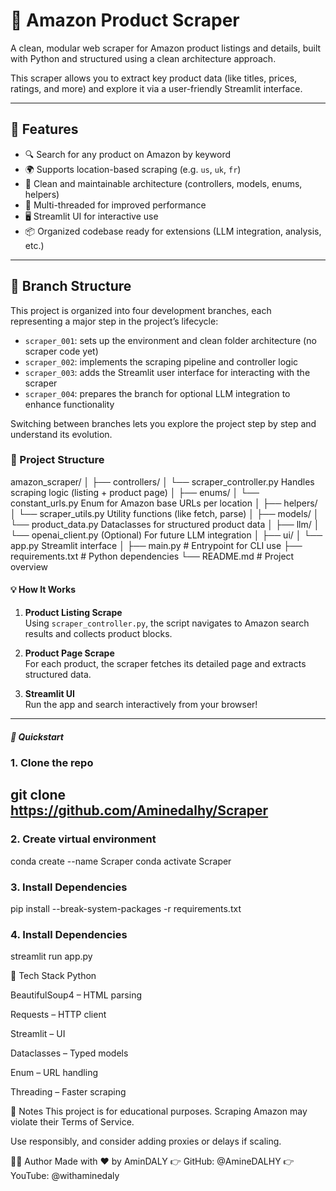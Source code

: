 # 🛒 Amazon Product Scraper

A clean, modular web scraper for Amazon product listings and details, built with Python and structured using a clean architecture approach.

This scraper allows you to extract key product data (like titles, prices, ratings, and more) and explore it via a user-friendly Streamlit interface.

---

## 🚀 Features

- 🔍 Search for any product on Amazon by keyword  
- 🌍 Supports location-based scraping (e.g. `us`, `uk`, `fr`)  
- 🧠 Clean and maintainable architecture (controllers, models, enums, helpers)  
- 🧵 Multi-threaded for improved performance  
- 🖥️ Streamlit UI for interactive use  
- 📦 Organized codebase ready for extensions (LLM integration, analysis, etc.)

---

## 🌿 Branch Structure

This project is organized into four development branches, each representing a major step in the project’s lifecycle:

- `scraper_001`: sets up the environment and clean folder architecture (no scraper code yet)
- `scraper_002`: implements the scraping pipeline and controller logic
- `scraper_003`: adds the Streamlit user interface for interacting with the scraper
- `scraper_004`: prepares the branch for optional LLM integration to enhance functionality

Switching between branches lets you explore the project step by step and understand its evolution.

### 📁 Project Structure

amazon_scraper/
│
├── controllers/
│ └── scraper_controller.py 
    Handles scraping logic (listing + product page)
│
├── enums/
│ └── constant_urls.py 
    Enum for Amazon base URLs per location
│
├── helpers/
│ └── scraper_utils.py 
     Utility functions (like fetch, parse)
│
├── models/
│ └── product_data.py 
     Dataclasses for structured product data
│
├── llm/
│ └── openai_client.py 
     (Optional) For future LLM integration
│
├── ui/
│ └── app.py 
      Streamlit interface
│
├── main.py # Entrypoint for CLI use
├── requirements.txt # Python dependencies
└── README.md # Project overview

#### 💡 How It Works

1. **Product Listing Scrape**  
   Using `scraper_controller.py`, the script navigates to Amazon search results and collects product blocks.

2. **Product Page Scrape**  
   For each product, the scraper fetches its detailed page and extracts structured data.

3. **Streamlit UI**  
   Run the app and search interactively from your browser!

---

##### 🧪 Quickstart

### 1. Clone the repo

git clone https://github.com/Aminedalhy/Scraper
---

### 2. Create virtual environment
conda create --name Scraper
conda activate Scraper

### 3. Install Dependencies

pip install --break-system-packages -r requirements.txt

### 4. Install Dependencies

streamlit run app.py


🧰 Tech Stack
Python

BeautifulSoup4 – HTML parsing

Requests – HTTP client

Streamlit – UI

Dataclasses – Typed models

Enum – URL handling

Threading – Faster scraping

📌 Notes
This project is for educational purposes. Scraping Amazon may violate their Terms of Service.

Use responsibly, and consider adding proxies or delays if scaling.

🧑‍💻 Author
Made with ❤️ by AminDALY
👉 GitHub: @AmineDALHY
👉 YouTube: @withaminedaly





